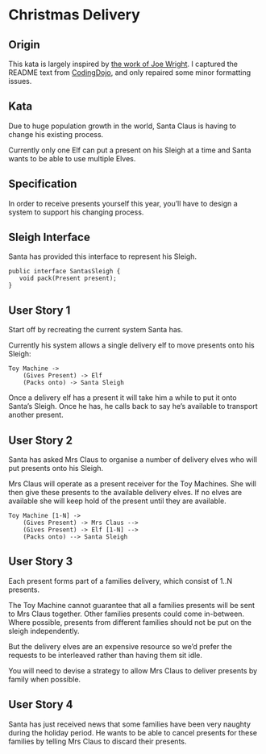 # Christmas Delivery
## Origin
This kata is largely inspired by [the work of Joe Wright][link1].
I captured the README text from [CodingDojo][link2],
and only repaired some minor formatting issues.

[link1]: https://code.joejag.com/coding-dojo/christmas-delivery/
[link2]: http://codingdojo.org/kata/BankOCR/

## Kata
Due to huge population growth in the world, Santa Claus 
is having to change his existing process.

Currently only one Elf can put a present on his Sleigh at a
time and Santa wants to be able to use multiple
Elves.

## Specification
In order to receive presents yourself this year,
you’ll have to design a system to support his changing process.

## Sleigh Interface
Santa has provided this interface to represent his Sleigh.

    public interface SantasSleigh {
       void pack(Present present);
    }

## User Story 1
Start off by recreating the current system Santa has.

Currently his system allows a single delivery elf to move presents onto his Sleigh:

    Toy Machine ->
        (Gives Present) -> Elf
        (Packs onto) -> Santa Sleigh

Once a delivery elf has a present it will take him a while to put
it onto Santa’s Sleigh. Once he has, he calls back to say he’s
available to transport another present.

## User Story 2
Santa has asked Mrs Claus to organise a number of delivery
elves who will put presents onto his Sleigh.

Mrs Claus will operate as a present receiver for the
Toy Machines. She will then give these presents to the
available delivery elves. If no elves are available she
will keep hold of the present until they are available.

    Toy Machine [1-N] -> 
        (Gives Present) -> Mrs Claus --> 
        (Gives Present) -> Elf [1-N] --> 
        (Packs onto) --> Santa Sleigh

## User Story 3
Each present forms part of a families delivery, which consist of 1..N presents.

The Toy Machine cannot guarantee that all a families presents will be sent to Mrs Claus together. Other families presents could come in-between. Where possible, presents from different families should not be put on the sleigh independently.

But the delivery elves are an expensive resource so we’d prefer the requests to be interleaved rather than having them sit idle.

You will need to devise a strategy to allow Mrs Claus to deliver presents by family when possible.

## User Story 4
Santa has just received news that some families have been very naughty during the holiday period.
He wants to be able to cancel presents for these families by 
telling Mrs Claus to discard their presents.

